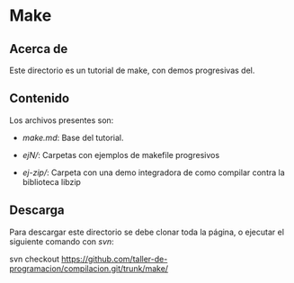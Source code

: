 # Make 

## Acerca de

Este directorio es un tutorial de make, con demos progresivas del.

## Contenido

Los archivos presentes son:

* *make.md*: Base del tutorial.

* *ejN/*: Carpetas con ejemplos de makefile progresivos

* *ej-zip/*: Carpeta con una demo integradora de como compilar contra la biblioteca libzip


## Descarga

Para descargar este directorio se debe clonar toda la página, o ejecutar el siguiente comando con *svn*:

svn checkout https://github.com/taller-de-programacion/compilacion.git/trunk/make/ 
